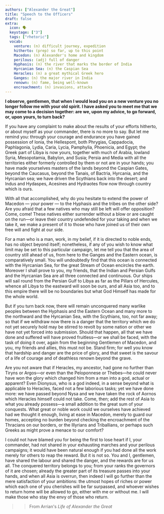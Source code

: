 ```yaml
---
authors: ["Alexander the Great"]
title: "Speech to the Officers"
draft: false
extra:
  icon: 🗣️
  keystage: ["3"]
  tags: ["rhetoric"]
  vocab:
    venture: (n) difficult journey, expedition
    hitherto: (prep) so far, up to this point
    Macedon: (n) Alexander's home and kingdom
    perilous: (adj) full of danger
    Hyphasis: (n) the river that marks the border of India
    Hyrcanian Sea: (n) the Caspian Sea
    Heracles: (n) a great mythical Greek hero
    Ganges: (n) the major river in India
    renown: (n) fame, being well-known
    encroachment: (n) invasions, attacks
---
```


**I observe, gentlemen, that when I would lead you on a new venture you no longer follow me with your old spirit. I have asked you to meet me that we may come to a decision together: are we, upon my advice, to go forward, or, upon yours, to turn back?**

If you have any complaint to make about the results of your efforts hitherto, or about myself as your commander, there is no more to say. But let me remind you: through your courage and endurance you have gained possession of Ionia, the Hellespont, both Phrygias, Cappadocia, Paphlagonia, Lydia, Caria, Lycia, Pamphylia, Phoenicia, and Egypt; the Greek part of Libya is now yours, together with much of Arabia, lowland Syria, Mesopotamia, Babylon, and Susia; Persia and Media with all the territories either formerly controlled by them or not are in your hands; you have made yourselves masters of the lands beyond the Caspian Gates, beyond the Caucasus, beyond the Tanais, of Bactria, Hyrcania, and the Hyrcanian sea; we have driven the Scythians back into the desert; and Indus and Hydaspes, Acesines and Hydraotes flow now through country which is ours. 

With all that accomplished, why do you hesitate to extend the power of Macedon — *your* power — to the Hyphasis and the tribes on the other side? Are you afraid that a few natives who may still be left will offer opposition? Come, come! These natives either surrender without a blow or are caught on the run—or leave their country undefended for your taking and when we take it, we make a present of it to those who have joined us of their own free will and fight at our side.

For a man who is a man, work, in my belief, if it is directed to noble ends, has no object beyond itself; nonetheless, if any of you wish to know what limit may be set to this particular campaign, let me tell you that the area of country still ahead of us, from here to the Ganges and the Eastern ocean, is comparatively small. You will undoubtedly find that this ocean is connected with the Hyrcanian Sea, for the great Stream of Ocean encircles the earth. Moreover I shall prove to you, my friends, that the Indian and Persian Gulfs and the Hyrcanian Sea are all three connected and continuous. Our ships will sail round from the Persian Gulf to Libya as far as the Pillars of Hercules, whence all Libya to the eastward will soon be ours, and all Asia too, and to this empire there will be no boundaries but what God Himself has made for the whole world.

But if you turn back now, there will remain unconquered many warlike peoples between the Hyphasis and the Eastern Ocean and many more to the northward and the Hyrcanian Sea, with the Scythians, too, not far away; so that if we withdraw now there is a danger that the territory which we do not yet securely hold may be stirred to revolt by some nation or other we have not yet forced into submission. Should that happen, all that we have done and suffered will have proved fruitless—or we shall be faced, with the task of doing it over, again from the beginning Gentlemen of Macedon, and you, my friends and allies, this must not be. Stand firm; for well you know that hardship and danger are the price of glory, and that sweet is the savour of a life of courage and of deathless renown beyond the grave.

Are you not aware that if Heracles, my ancestor, had gone no further than Tiryns or Argos—or even than the Peloponnese or Thebes—he could never have won the glory which changed him from a man into a god, actual or apparent? Even Dionysus, who is a god indeed, in a sense beyond what is applicable to Heracles, faced not a few laborious tasks; yet we have done more: we have passed beyond Nysa and we have taken the rock of Aornos which Heracles himself could not take. Come, then; add the rest of Asia to what you already possess—a small addition to the great sum of your conquests. What great or noble work could we ourselves have achieved had we thought it enough, living at ease in Macedon, merely to guard our homes, accepting no burden beyond checking the encroachment of the Thracians on our borders, or the Illyrians and Triballians, or perhaps such Greeks as might prove a menace to our comfort?

I could not have blamed you for being the first to lose heart if I, your commander, had not shared in your exhausting marches and your perilous campaigns; it would have been natural enough if you had done all the work merely for others to reap the reward. But it is not so. You and I, gentlemen, have shared the labour and shared the danger, and the rewards are for us all. The conquered territory belongs to you; from your ranks the governors of it are chosen; already the greater part of its treasure passes into your hands, and when all Asia is overrun, then indeed I will go further than the mere satisfaction of your ambitions: the utmost hopes of riches or power which each one of you cherishes will be far surpassed, and whoever wishes to return home will be allowed to go, either with me or without me. I will make those who stay the envy of those who return.

>> From Arrian's *Life of Alexander the Great*
